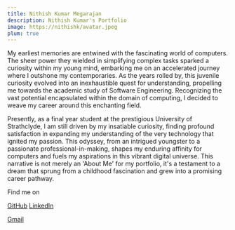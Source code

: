 ```yaml
---
title: Nithish Kumar Megarajan
description: Nithish Kumar's Portfolio
image: https://nithishk/avatar.jpeg
plum: true
---
```


My earliest memories are entwined with the fascinating world of computers. The sheer power they wielded in simplifying complex tasks sparked a curiosity within my young mind, embarking me on an accelerated journey where I outshone my contemporaries. As the years rolled by, this juvenile curiosity evolved into an inexhaustible quest for understanding, propelling me towards the academic study of Software Engineering. Recognizing the vast potential encapsulated within the domain of computing, I decided to weave my career around this enchanting field.

Presently, as a final year student at the prestigious University of Strathclyde, I am still driven by my insatiable curiosity, finding profound satisfaction in expanding my understanding of the very technology that ignited my passion. This odyssey, from an intrigued youngster to a passionate professional-in-making, shapes my enduring affinity for computers and fuels my aspirations in this vibrant digital universe. This narrative is not merely an 'About Me' for my portfolio, it's a testament to a dream that sprung from a childhood fascination and grew into a promising career pathway.

Find me on

<p flex="~ gap-3 wrap" class="mt--2!">
  <a href="https://github.com/NithishK5" target="_blank"><span op75 i-simple-icons-github /> GitHub</a>
  <a href="https://www.linkedin.com/in/nithish-kumar-megarajan-2a17b31b4/" target="_blank"><span op75 i-simple-icons-linkedin/> LinkedIn</a>
  <a href="mailto:nithishkmegaraj05@gmail.com" class="mail-send">
          <div span op75 i-simple-icons-gmail /> Gmail
        </a>
</p>
